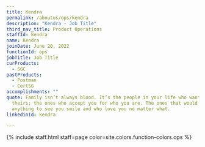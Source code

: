 ```yaml
---
title: Kendra
permalink: /aboutus/ops/kendra
description: "Kendra - Job Title"
third_nav_title: Product Operations
staffId: kendra
name: Kendra
joinDate: June 20, 2022
functionId: ops
jobTitle: Job Title
curProducts:
  - SGC
pastProducts:
  - Postman
  - CertSG
accomplishments: ""
quote: Family isn’t always blood. It’s the people in your life who want you in
  theirs; the ones who accept you for who you are. The ones that would do
  anything to see you smile and who love you no matter what.
linkedinId: kendra

---
```


{% include staff.html staff=page color=site.colors.function-colors.ops %}

